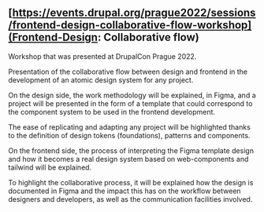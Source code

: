 ## [https://events.drupal.org/prague2022/sessions/frontend-design-collaborative-flow-workshop](Frontend-Design: Collaborative flow)

Workshop that was presented at DrupalCon Prague 2022.

Presentation of the collaborative flow between design and frontend in the development of an atomic design system for any project.

On the design side, the work methodology will be explained, in Figma, and a project will be presented in the form of a template that could correspond to the component system to be used in the frontend development.

The ease of replicating and adapting any project will be highlighted thanks to the definition of design tokens (foundations), patterns and components.

On the frontend side, the process of interpreting the Figma template design and how it becomes a real design system based on web-components and tailwind will be explained.

To highlight the collaborative process, it will be explained how the design is documented in Figma and the impact this has on the workflow between designers and developers, as well as the communication facilities involved.
